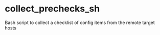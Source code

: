 # collect_prechecks_sh
Bash script to collect a checklist of config items from the remote target hosts
